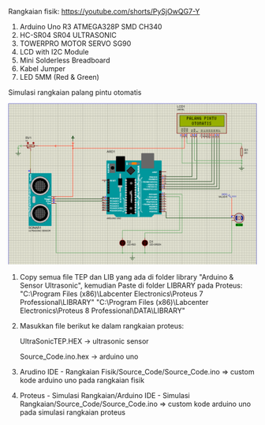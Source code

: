 Rangkaian fisik: https://youtube.com/shorts/PySjOwQG7-Y

1. Arduino Uno R3 ATMEGA328P SMD CH340
2. HC-SR04 SR04 ULTRASONIC
3. TOWERPRO MOTOR SERVO SG90
4. LCD with I2C Module
5. Mini Solderless Breadboard
6. Kabel Jumper
7. LED 5MM (Red & Green)

Simulasi rangkaian palang pintu otomatis

![Alt text](https://github.com/andreanfirdhaus/palang-pintu-otomatis/blob/main/Simulasi%20Rangkaian.png)

1. Copy semua file TEP dan LIB yang ada di folder library "Arduino & Sensor Ultrasonic", kemudian Paste di folder LIBRARY pada Proteus:
   "C:\Program Files (x86)\Labcenter Electronics\Proteus 7 Professional\LIBRARY"
   "C:\Program Files (x86)\Labcenter Electronics\Proteus 8 Professional\DATA\LIBRARY"

2. Masukkan file berikut ke dalam rangkaian proteus:

   
   UltraSonicTEP.HEX -> ultrasonic sensor

   
   Source_Code.ino.hex -> arduino uno
   
4. Arudino IDE - Rangkaian Fisik/Source_Code/Source_Code.ino => custom kode arduino uno pada rangkaian fisik

5. Proteus - Simulasi Rangkaian/Arduino IDE - Simulasi Rangkaian/Source_Code/Source_Code.ino => custom kode arduino uno pada simulasi rangkaian proteus
